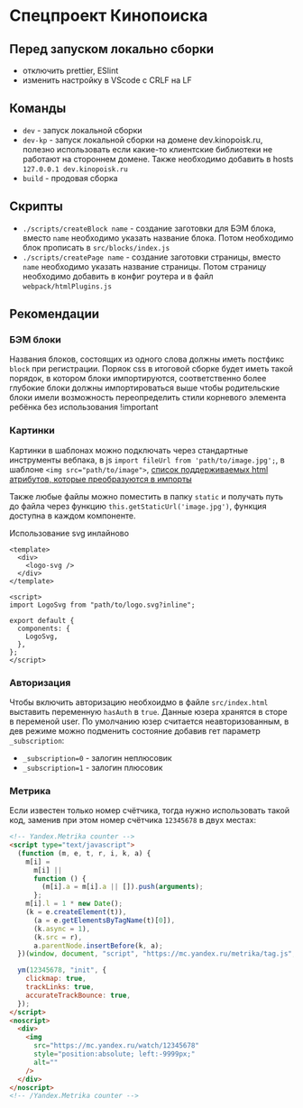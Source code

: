 # Спецпроект Кинопоиска

## Перед запуском локально сборки

- отключить prettier, ESlint
- изменить настройку в VScode с CRLF на LF

## Команды

- `dev` - запуск локальной сборки
- `dev-kp` - запуск локальной сборки на домене dev.kinopoisk.ru, полезно использовать если какие-то клиентские библиотеки не работают на стороннем домене. Также необходимо добавить в hosts `127.0.0.1 dev.kinopoisk.ru`
- `build` - продовая сборка

## Скрипты

- `./scripts/createBlock name` - создание заготовки для БЭМ блока, вместо `name` необходимо указать название блока. Потом необходимо блок прописать в `src/blocks/index.js`
- `./scripts/createPage name` - создание заготовки страницы, вместо `name` необходимо указать название страницы. Потом страницу необходимо добавить в конфиг роутера и в файл `webpack/htmlPlugins.js`

## Рекомендации

### БЭМ блоки

Названия блоков, состоящих из одного слова должны иметь постфикс `block` при регистрации.
Поряок css в итоговой сборке будет иметь такой порядок, в котором блоки импортируются, соответственно более глубокие блоки должны импортироваться выше чтобы родительские блоки имели возможность переопределить стили корневого элемента ребёнка без использования !important

### Картинки

Картинки в шаблонах можно подключать через стандартные инструменты вебпака, в js `import fileUrl from 'path/to/image.jpg';`, в шаблоне `<img src="path/to/image">`, [список поддерживаемых html атрибутов, которые преобразуются в импорты](https://vue-loader.vuejs.org/ru/guide/asset-url.html#обработка-вnоженных-url)

Также любые файлы можно поместить в папку `static` и получать путь до файла через функцию `this.getStaticUrl('image.jpg')`, функция доступна в каждом компоненте.

Использование svg инлайново

```vue
<template>
  <div>
    <logo-svg />
  </div>
</template>

<script>
import LogoSvg from "path/to/logo.svg?inline";

export default {
  components: {
    LogoSvg,
  },
};
</script>
```

### Авторизация

Чтобы включить авторизацию необхоидмо в файле `src/index.html` выставить переменную `hasAuth` в `true`. Данные юзера хранятся в сторе в переменой user. По умолчанию юзер считается неавторизованным, в дев режиме можно подменить состояние добавив гет параметр `_subscription`:

- `_subscription=0` - залогин неплюсовик
- `_subscription=1` - залогин плюсовик

### Метрика

Если известен только номер счётчика, тогда нужно использовать такой код, заменив при этом номер счётчика `12345678` в двух местах:

```html
<!-- Yandex.Metrika counter -->
<script type="text/javascript">
  (function (m, e, t, r, i, k, a) {
    m[i] =
      m[i] ||
      function () {
        (m[i].a = m[i].a || []).push(arguments);
      };
    m[i].l = 1 * new Date();
    (k = e.createElement(t)),
      (a = e.getElementsByTagName(t)[0]),
      (k.async = 1),
      (k.src = r),
      a.parentNode.insertBefore(k, a);
  })(window, document, "script", "https://mc.yandex.ru/metrika/tag.js", "ym");

  ym(12345678, "init", {
    clickmap: true,
    trackLinks: true,
    accurateTrackBounce: true,
  });
</script>
<noscript>
  <div>
    <img
      src="https://mc.yandex.ru/watch/12345678"
      style="position:absolute; left:-9999px;"
      alt=""
    />
  </div>
</noscript>
<!-- /Yandex.Metrika counter -->
```
